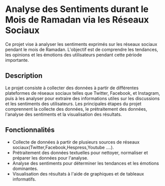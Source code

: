 # Analyse des Sentiments durant le Mois de Ramadan via les Réseaux Sociaux
Ce projet vise à analyser les sentiments exprimés sur les réseaux sociaux pendant le mois de Ramadan. L'objectif est de comprendre les tendances, les opinions et les émotions des utilisateurs pendant cette période importante.

## Description
Le projet consiste à collecter des données à partir de différentes plateformes de réseaux sociaux telles que Twitter, Facebook, et Instagram, puis à les analyser pour extraire des informations utiles sur les discussions et les sentiments des utilisateurs. Les principales étapes du projet comprennent la collecte des données, le prétraitement des données, l'analyse des sentiments et la visualisation des résultats.

## Fonctionnalités
- Collecte de données à partir de plusieurs sources de réseaux sociaux(Twitter,Facebook,Hespress,Youtube ....).
- Prétraitement des données textuelles pour nettoyer, normaliser et préparer les données pour l'analyse.
- Analyse des sentiments pour déterminer les tendances et les émotions dominantes.
- Visualisation des résultats à l'aide de graphiques et de tableaux informatifs.
